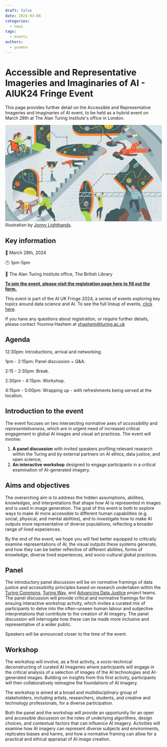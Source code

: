 ```yaml
---
draft: false 
date: 2024-03-06
categories:
  - news
tags:
  - events
authors:
  - youmna
---
```


# Accessible and Representative Imageries and Imaginaries of AI - AIUK24 Fringe Event

This page provides further detail on the Accessible and Representative Imageries and Imaginaries of AI event, to be held as a hybrid event on March 28th at The Alan Turing Institute's office in London.

<!-- more -->

![Abstract illustration depicting the data justice pillar of 'Access'. Illustration by Jonny Lighthands.](https://raw.githubusercontent.com/alan-turing-institute/turing-commons/main/docs/assets/images/illustrations/dj-access.jpg)
Illustration by [Jonny Lighthands](https://www.jonnylighthands.co.uk). 

## Key information

:date: March 28th, 2024
    
:clock2: 1pm-5pm 
    
:round_pushpin: The Alan Turing Institute office, The British Library

**[To join the event, please visit the registration page here to fill out the form.](https://forms.office.com/e/34kmFnsBVu)**
    
This event is part of the AI UK Fringe 2024, a series of events exploring key topics around data science and AI. To see the full lineup of events, [click here](https://ai-uk.turing.ac.uk/fringe-events/). 

If you have any questions about registration, or require further details, please contact Youmna Hashem at yhashem@turing.ac.uk

    
## Agenda

12:30pm: Introductions, arrival and networking.

1pm - 2:15pm: Panel discussion + Q&A.

2:15 - 2:30pm: Break.

2:30pm - 4:15pm: Workshop. 

4:15pm - 5:00pm: Wrapping up - with refreshments being served at the location. 

## Introduction to the event

The event focuses on two intersecting normative axes of *accessibility* and *representativeness*, which are in urgent need of increased critical engagement in global AI images and visual art practices. The event will involve:

1. **A panel discussion** with invited speakers profiling relevant research within the Turing and by external partners on AI ethics, data justice, and open science; 
2. **An interactive workshop** designed to engage participants in a critical examination of AI-generated imagery.

## Aims and objectives

The overarching aim is to address the hidden assumptions, abilities, knowledges, and interpretations that shape how AI is represented in images and is used in image generation. The goal of this event is both to explore ways to make AI more accessible to different human capabilities (e.g. social, physical, and mental abilities), and to investigate how to make AI outputs more representative of diverse populations, reflecting a broader range of lived experiences.

By the end of the event, we hope you will feel better equipped to critically examine representations of AI, the visual outputs these systems generate, and how they can be better reflective of different abilities, forms of knowledge, diverse lived experiences, and socio-cultural global practices. 

## Panel

The introductory panel discussion will be on normative framings of data justice and accessibility principles based on research undertaken within the [Turing Commons](https://alan-turing-institute.github.io/turing-commons/), [Turing Way](https://the-turing-way.netlify.app/index.html), and [Advancing Data Justice](https://advancingdatajustice.org/) project teams. The panel discussion will provide critical and normative framings for the ensuing interactive workshop activity, which invites a curated mix of participants to delve into the often-unseen human labour and subjective interpretations that contribute to the creation of AI imagery. The panel discussion will interrogate how these can be made more inclusive and representative of a wider public. 

Speakers will be announced closer to the time of the event. 

## Workshop

The workshop will involve, as a first activity, a socio-technical deconstructing of curated AI Imageries where participants will engage in the critical analysis of a selection of images of the AI technologies and AI-generated images. Building on insights from this first activity, participants will then collaboratively reimagine the foundations of AI imagery.

The workshop is aimed at a broad and multidisciplinary group of stakeholders, including artists, researchers, students, and creative and technology professionals, for a diverse participation.

Both the panel and the workshop will provide an opportunity for an open and accessible discussion on the roles of underlying algorithms, design choices, and contextual factors that can influence AI imagery. Activities will examine how AI imagery can represent diverse subjects and environments, replicates biases and harms, and how a normative framing can allow for a practical and ethical appraisal of AI image creation.

